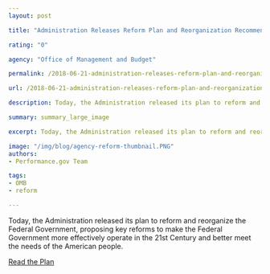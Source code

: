 ```yaml
---
layout: post

title: "Administration Releases Reform Plan and Reorganization Recommendations"

rating: "0"

agency: "Office of Management and Budget"

permalink: /2018-06-21-administration-releases-reform-plan-and-reorganization-recommnedations.md/

url: /2018-06-21-administration-releases-reform-plan-and-reorganization-recommnedations.md

description: Today, the Administration released its plan to reform and reorganize the Federal Government, proposing key reforms to make the Federal Government more effectively operate in the 21st Century and better meet the needs of the American people.

summary: summary_large_image

excerpt: Today, the Administration released its plan to reform and reorganize the Federal Government, proposing key reforms to make the Federal Government more effectively operate in the 21st Century and better meet the needs of the American people.

image: "/img/blog/agency-reform-thumbnail.PNG"
authors:
- Performance.gov Team

tags:
- OMB
- reform

---
```


Today, the Administration released its plan to reform and reorganize the Federal Government, proposing key reforms to make the Federal Government more effectively operate in the 21st Century and better meet the needs of the American people.

<a class="usa-button" href="{{ site.baseurl }}/GovReform/">Read the Plan</a>
